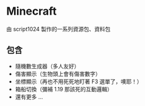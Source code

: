 # Minecraft
由 script1024 製作的一系列資源包、資料包

## 包含
- 隨機數生成器（多人友好）
- 傷害顯示（生物頭上會有傷害數字）
- 坐標顯示（再也不用死死地盯著 F3 選單了，噢耶！）
- 箱船切換（彌補 1.19 那該死的互動邏輯）
- 還有更多 ...
